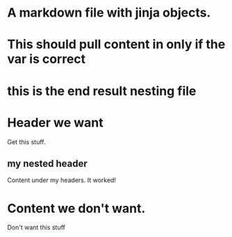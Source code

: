 # A markdown file with jinja objects.


# This should pull content in only if the var is correct
# this is the end result nesting file

# Header we want

Get this stuff.

## my nested header

Content under my headers. It worked!

# Content we don't want.

Don't want this stuff
